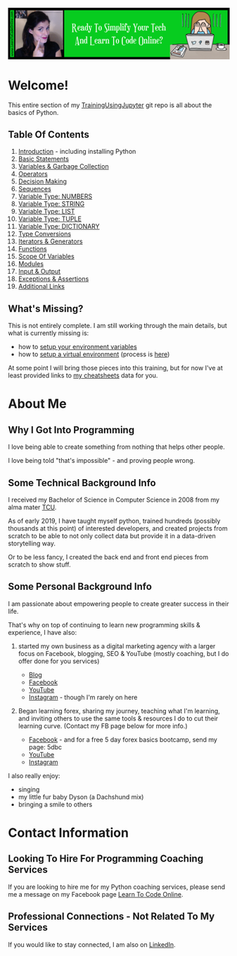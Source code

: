<a href='https://www.learntocodeonline.com/'>![alt text](../../IMGs/learn-to-code-online.png?raw=true "Learn To Code Online")</a>

# Welcome!

This entire section of my [TrainingUsingJupyter](https://github.com/ProsperousHeart/TrainingUsingJupyter) git repo is all about the basics of Python.

## Table Of Contents

1. [Introduction](Python_Basics_01_-_Introduction.ipynb) - including installing Python
2. [Basic Statements](Python_Basics_02_-_Syntax_And_Basic_Statements.ipynb)
3. [Variables & Garbage Collection](Python_Basics_03_-_Variables_&_Garbage_Collection.ipynb)
4. [Operators](Python_Basics_04_-_Operators.ipynb)
5. [Decision Making](Python_Basics_05_-_Decision_Making.ipynb)
6. [Sequences](Python_Basics_06_-_Sequences.ipynb)
7. [Variable Type:  NUMBERS](Python_Basics_07_-_Variable_Type_NUMBERS.ipynb)
8. [Variable Type:  STRING](Python_Basics_08_-_Variable_Type_STRING.ipynb)
9. [Variable Type:  LIST](Python_Basics_09_-_Variable_Type_LIST.ipynb)
10. [Variable Type:  TUPLE](Python_Basics_10_-_Variable_Type_TUPLE.ipynb)
11. [Variable Type:  DICTIONARY](Python_Basics_11_-_Variable_Type_DICTIONARY.ipynb)
12. [Type Conversions](Python_Basics_12_-_Type_Conversions.ipynb)
13. [Iterators & Generators](Python_Basics_13_-_Iterators_And_Generators.ipynb)
14. [Functions](Python_Basics_14_-_Functions.ipynb)
15. [Scope Of Variables](Python_Basics_15_-_Scope_Of_Variables.ipynb)
16. [Modules](Python_Basics_16_-_Modules.ipynb)
17. [Input & Output](Python_Basics_17_-_Input_&_Output.ipynb)
18. [Exceptions & Assertions](Python_Basics_18_-_Exceptions_&_Assertions.ipynb)
19. [Additional Links](Python_Basics_19_-_Additional_Links.ipynb)

## What's Missing?

This is not entirely complete. I am still working through the main details, but what is currently missing is:
- how to [setup your environment variables](https://github.com/ProsperousHeart/cheatsheets/blob/master/Processes/SetEnvVars.md)
- how to [setup a virtual environment](https://github.com/ProsperousHeart/cheatsheets/blob/master/Tools/VirtualEnvironments.md) (process is [here](https://github.com/ProsperousHeart/cheatsheets/blob/master/Processes/virtualenvs.md))

At some point I will bring those pieces into this training, but for now I've at least provided links to [my cheatsheets](https://github.com/ProsperousHeart/cheatsheets) data for you.

# About Me

## Why I Got Into Programming

I love being able to create something from nothing that helps other people.

I love being told "that's impossible" - and proving people wrong.

## Some Technical Background Info

I received my Bachelor of Science in Computer Science in 2008 from my alma mater [TCU](https://www.tcu.edu).

As of early 2019, I have taught myself python, trained hundreds (possibly thousands at this point) of interested developers, and created projects from scratch to be able to not only collect data but provide it in a data-driven storytelling way.

Or to be less fancy, I created the back end and front end pieces from scratch to show stuff.

## Some Personal Background Info

I am passionate about empowering people to create greater success in their life.

That's why on top of continuing to learn new programming skills & experience, I have also:

1. started my own business as a digital marketing agency with a larger focus on Facebook, blogging, SEO & YouTube (mostly coaching, but I do offer done for you services)

    - [Blog](https://mlsp.co/l7gno)
    - [Facebook](https://www.prosperousheart.com/PH-facebook-page)
    - [YouTube](https://mlsp.co/l7fy7)
    - [Instagram](https://mlsp.co/l7fxt) - though I'm rarely on here

2. Began learning forex, sharing my journey, teaching what I'm learning, and inviting others to use the same tools & resources I do to cut their learning curve. (Contact my FB page below for more info.)

    - [Facebook](https://mlsp.co/l7fwu) - and for a free 5 day forex basics bootcamp, send my page:  5dbc
    - [YouTube](http://youtube.wealthninja.biz)
    - [Instagram](https://mlsp.co/l7ja6)

I also really enjoy:
- singing
- my little fur baby Dyson (a Dachshund mix)
- bringing a smile to others


# Contact Information

## Looking To Hire For Programming Coaching Services

If you are looking to hire me for my Python coaching services, please send me a message on my Facebook page [Learn To Code Online](https://www.facebook.com/LearnToCodeOnline/?modal=admin_todo_tour).

## Professional Connections - Not Related To My Services

If you would like to stay connected, I am also on [LinkedIn](https://linkedin.com/in/kkeeton).
